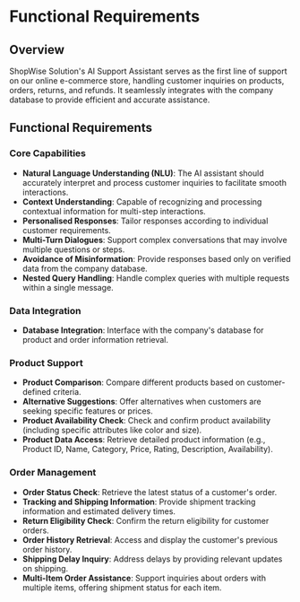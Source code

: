 
# Functional Requirements

## Overview
ShopWise Solution's AI Support Assistant serves as the first line of support on our online e-commerce store, handling customer inquiries on products, orders, returns, and refunds. It seamlessly integrates with the company database to provide efficient and accurate assistance.

## Functional Requirements

### Core Capabilities
- **Natural Language Understanding (NLU)**: The AI assistant should accurately interpret and process customer inquiries to facilitate smooth interactions.
- **Context Understanding**: Capable of recognizing and processing contextual information for multi-step interactions.
- **Personalised Responses**: Tailor responses according to individual customer requirements.
- **Multi-Turn Dialogues**: Support complex conversations that may involve multiple questions or steps.
- **Avoidance of Misinformation**: Provide responses based only on verified data from the company database.
- **Nested Query Handling**: Handle complex queries with multiple requests within a single message.

### Data Integration
- **Database Integration**: Interface with the company's database for product and order information retrieval.

### Product Support
- **Product Comparison**: Compare different products based on customer-defined criteria.
- **Alternative Suggestions**: Offer alternatives when customers are seeking specific features or prices.
- **Product Availability Check**: Check and confirm product availability (including specific attributes like color and size).
- **Product Data Access**: Retrieve detailed product information (e.g., Product ID, Name, Category, Price, Rating, Description, Availability).

### Order Management
- **Order Status Check**: Retrieve the latest status of a customer's order.
- **Tracking and Shipping Information**: Provide shipment tracking information and estimated delivery times.
- **Return Eligibility Check**: Confirm the return eligibility for customer orders.
- **Order History Retrieval**: Access and display the customer's previous order history.
- **Shipping Delay Inquiry**: Address delays by providing relevant updates on shipping.
- **Multi-Item Order Assistance**: Support inquiries about orders with multiple items, offering shipment status for each item.
